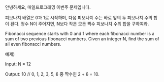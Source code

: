 안녕하세요, 매일프로그래밍 이번주 문제입니다.
 
피보나치 배열은 0과 1로 시작하며, 다음 피보나치 수는 바로 앞의 두 피보나치 수의 합이 된다. 정수 N이 주어지면, N보다 작은 모든 짝수 피보나치 수의 합을 구하여라.



Fibonacci sequence starts with 0 and 1 where each fibonacci number is a sum of two previous fibonacci numbers. Given an integer N, find the sum of all even fibonacci numbers.



예제)

Input: N = 12

Output: 10 // 0, 1, 2, 3, 5, 8 중 짝수인 2 + 8 = 10.
